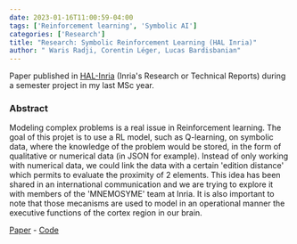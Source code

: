 ```yaml
---
date: 2023-01-16T11:00:59-04:00
tags: ['Reinforcement learning', 'Symbolic AI']
categories: ['Research']
title: "Research: Symbolic Reinforcement Learning (HAL Inria)"
author: " Waris Radji, Corentin Léger, Lucas Bardisbanian"
---
```


Paper published in [HAL-Inria](https://inria.hal.science/INRIA-RRRT/?lang=en) (Inria's Research or Technical Reports) during a semester project in my last MSc year.

### Abstract

Modeling complex problems is a real issue in Reinforcement learning. The goal of this projet is to use a RL model, such as Q-learning, on symbolic data, where the knowledge of the problem would be stored, in the form of qualitative or numerical data (in JSON for example). Instead of only working with numerical data, we could link the data with a certain 'edition distance' which permits to evaluate the proximity of 2 elements. This idea has been shared in an international communication and we are trying to explore it with members of the 'MNEMOSYME' team at Inria. It is also important to note that those mecanisms are used to model in an operational manner the executive functions of the cortex region in our brain.

[Paper](https://inria.hal.science/hal-04103795) - [Code](https://github.com/riiswa/symbolic-rl)

